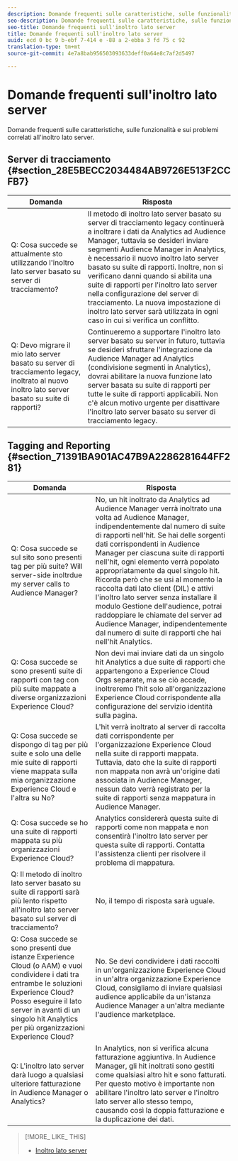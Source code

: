 ```yaml
---
description: Domande frequenti sulle caratteristiche, sulle funzionalità e sui problemi correlati all'inoltro lato server.
seo-description: Domande frequenti sulle caratteristiche, sulle funzionalità e sui problemi correlati all'inoltro lato server.
seo-title: Domande frequenti sull'inoltro lato server
title: Domande frequenti sull'inoltro lato server
uuid: ecd 0 bc 9 b-ebf 7-414 e -88 a 2-ebba 3 fd 75 c 92
translation-type: tm+mt
source-git-commit: 4e7a8bab956503093633deff0a64e8c7af2d5497

---
```



# Domande frequenti sull'inoltro lato server

Domande frequenti sulle caratteristiche, sulle funzionalità e sui problemi correlati all'inoltro lato server.

## Server di tracciamento {#section_28E5BECC2034484AB9726E513F2CCFB7}

| Domanda | Risposta |
|--- |--- |
| Q: Cosa succede se attualmente sto utilizzando l'inoltro lato server basato su server di tracciamento? | Il metodo di inoltro lato server basato su server di tracciamento legacy continuerà a inoltrare i dati da Analytics ad Audience Manager, tuttavia se desideri inviare segmenti Audience Manager in Analytics, è necessario il nuovo inoltro lato server basato su suite di rapporti. Inoltre, non si verificano danni quando si abilita una suite di rapporti per l'inoltro lato server nella configurazione del server di tracciamento. La nuova impostazione di inoltro lato server sarà utilizzata in ogni caso in cui si verifica un conflitto. |
| Q: Devo migrare il mio lato server basato su server di tracciamento legacy, inoltrato al nuovo inoltro lato server basato su suite di rapporti? | Continueremo a supportare l'inoltro lato server basato su server in futuro, tuttavia se desideri sfruttare l'integrazione da Audience Manager ad Analytics (condivisione segmenti in Analytics), dovrai abilitare la nuova funzione lato server basata su suite di rapporti per tutte le suite di rapporti applicabili. Non c'è alcun motivo urgente per disattivare l'inoltro lato server basato su server di tracciamento legacy. |

## Tagging and Reporting {#section_71391BA901AC47B9A2286281644FF281}

| Domanda | Risposta |
|--- |--- |
| Q: Cosa succede se sul sito sono presenti tag per più suite? Will server-side inoltrdue my server calls to Audience Manager? | No, un hit inoltrato da Analytics ad Audience Manager verrà inoltrato una volta ad Audience Manager, indipendentemente dal numero di suite di rapporti nell'hit. Se hai delle sorgenti dati corrispondenti in Audience Manager per ciascuna suite di rapporti nell'hit, ogni elemento verrà popolato appropriatamente da quel singolo hit. Ricorda però che se usi al momento la raccolta dati lato client (DIL) e attivi l'inoltro lato server senza installare il modulo Gestione dell'audience, potrai raddoppiare le chiamate del server ad Audience Manager, indipendentemente dal numero di suite di rapporti che hai nell'hit Analytics. |
| Q: Cosa succede se sono presenti suite di rapporti con tag con più suite mappate a diverse organizzazioni Experience Cloud? | Non devi mai inviare dati da un singolo hit Analytics a due suite di rapporti che appartengono a Experience Cloud Orgs separate, ma se ciò accade, inoltreremo l'hit solo all'organizzazione Experience Cloud corrispondente alla configurazione del servizio identità sulla pagina. |
| Q: Cosa succede se dispongo di tag per più suite e solo una delle mie suite di rapporti viene mappata sulla mia organizzazione Experience Cloud e l'altra su No? | L'hit verrà inoltrato al server di raccolta dati corrispondente per l'organizzazione Experience Cloud nella suite di rapporti mappata. Tuttavia, dato che la suite di rapporti non mappata non avrà un'origine dati associata in Audience Manager, nessun dato verrà registrato per la suite di rapporti senza mappatura in Audience Manager. |
| Q: Cosa succede se ho una suite di rapporti mappata su più organizzazioni Experience Cloud? | Analytics considererà questa suite di rapporti come non mappata e non consentirà l'inoltro lato server per questa suite di rapporti. Contatta l'assistenza clienti per risolvere il problema di mappatura. |
| Q: Il metodo di inoltro lato server basato su suite di rapporti sarà più lento rispetto all'inoltro lato server basato sul server di tracciamento? | No, il tempo di risposta sarà uguale. |
| Q: Cosa succede se sono presenti due istanze Experience Cloud (o AAM) e vuoi condividere i dati tra entrambe le soluzioni Experience Cloud? Posso eseguire il lato server in avanti di un singolo hit Analytics per più organizzazioni Experience Cloud? | No. Se devi condividere i dati raccolti in un'organizzazione Experience Cloud in un'altra organizzazione Experience Cloud, consigliamo di inviare qualsiasi audience applicabile da un'istanza Audience Manager a un'altra mediante l'audience marketplace. |
| Q: L'inoltro lato server darà luogo a qualsiasi ulteriore fatturazione in Audience Manager o Analytics? | In Analytics, non si verifica alcuna fatturazione aggiuntiva. In Audience Manager, gli hit inoltrati sono gestiti come qualsiasi altro hit e sono fatturati. Per questo motivo è importante non abilitare l'inoltro lato server e l'inoltro lato server allo stesso tempo, causando così la doppia fatturazione e la duplicazione dei dati. |

>[!MORE_ LIKE_ THIS]
>
>* [Inoltro lato server](ssf.md#concept_9563FCADF29748928E770EC5221B2685)

